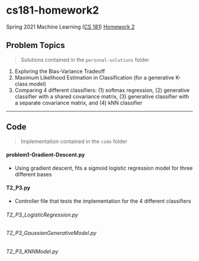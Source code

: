 # cs181-homework2
Spring 2021 Machine Learning ([CS 181](https://harvard-ml-courses.github.io/cs181-web-2021/)) [Homework 2](https://github.com/harvard-ml-courses/cs181-s21-homeworks/tree/main/hw2)

## Problem Topics

> Solutions contained in the `personal-solutions` folder

1. Exploring the Bias-Variance Tradeoff
2. Maximum Likelihood Estimation in Classification (for a generative K-class model)
3. Comparing 4 different classifiers: (1) softmax regression, (2) generative classifier with a shared covariance matrix, (3) generative classifier with a separate covariance matrix, and (4) kNN classifier

---

## Code

> Implementation contained in the `code` folder

#### problem1-Gradient-Descent.py

- Using gradient descent, fits a sigmoid logistic regression model for three different bases

#### T2_P3.py

- Controller file that tests the implementation for the 4 different classifiers

###### T2_P3_LogisticRegression.py

###### T2_P3_GaussianGenerativeModel.py

###### T2_P3_KNNModel.py
